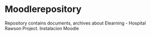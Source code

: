 Moodlerepository
================

Repository contains documents, archives about Elearning -  Hospital Rawson Project.
Instalacion Moodle

